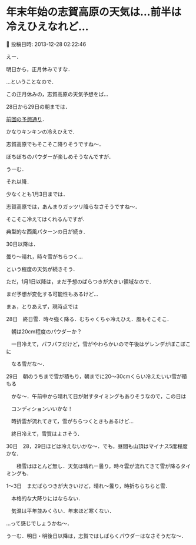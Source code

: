 # 年末年始の志賀高原の天気は…前半は冷えひえなれど…

📅 投稿日時: 2013-12-28 02:22:46

えー．





明日から，正月休みですな．


…ということなので．


この正月休みの，志賀高原の天気予想をば…





28日から29日の朝までは．


[前回の予想通り](e4700fcd1e7deb1892a72a289a53e5460.md)．


かなりキンキンの冷えひえで．


志賀高原でもそこそこ降りそうですね～．


ぼちぼちのパウダーが楽しめそうなんですが．





うーむ．


それ以降．


少なくとも1月3日までは．


志賀高原では，あんまりガッツリ降らなさそうですね～．


そこそこ冷えてはくれるんですが．


典型的な西風パターンの日が続き．


30日以降は．


曇り～晴れ，時々雪がちらつく…


という程度の天気が続きそう．





ただ，1月1日以降は，まだ予想のばらつきが大きい領域なので．


まだ予想が変化する可能性もあるけど…





まぁ，とりあえず，現時点では





28日　終日雪．時々強く降る．むちゃくちゃ冷えひえ．風もそこそこ．


　朝は20cm程度のパウダーか？


　一日冷えて，パフパフだけど，雪がやわらかいので午後はゲレンデがぼこぼこに


　なる雪だな～．





29日　朝のうちまで雪が積もり，朝までに20～30cmくらい冷えたいい雪が積もる


　かな～．午前中から晴れて日が射すタイミングもありそうなので，この日は


　コンディションいいかな！


　時折雲が流れてきて，雪がちらつくときもあるけど…


　終日冷えて，雪質はよさそう．





30日　28，29日ほどは冷えないかな～．でも，昼間も山頂はマイナス5度程度かな．


　　積雪はほとんど無し．天気は晴れー曇り，時々雲が流れてきて雪が降るタイミングも．





1～3日　まだばらつきが大きいけど，晴れ～曇り，時折ちらちらと雪．


　本格的な大降りにはならない．


　気温は平年並みくらい．年末ほど寒くない．





…って感じでしょうかね～．


うーむ．明日・明後日以降は，志賀ではしばらくパウダーはなさそうだな～．
